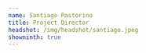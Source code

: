 ```yaml
---
name: Santiago Pastorino
title: Project Director
headshot: /img/headshot/santiago.jpeg
showninth: true
---
```

